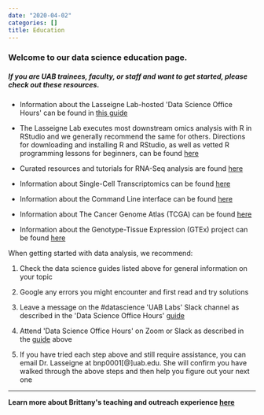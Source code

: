 ```yaml
---
date: "2020-04-02"
categories: []
title: Education
---
```


### Welcome to our data science education page. 
##### _If you are UAB trainees, faculty, or staff and want to get started, please check out these resources._
<ul>
<li><p>Information about the Lasseigne Lab-hosted 'Data Science Office Hours' can be found in <a href="https://docs.google.com/document/d/174JsfrSy2XVpeCmQtDJKOXHMqT3XzyEHrN5qXWFPiJs/edit?usp=sharing" target="_blank">this guide</a><p></li>
<li><p>The Lasseigne Lab executes most downstream omics analysis with R in RStudio and we generally recommend the same for others. Directions for downloading and installing R and RStudio, as well as vetted R programming lessons for beginners, can be found <a href="/education/education_resources/rmasterguide.html" target="_blank">here</a></p></li>
<li><p>Curated resources and tutorials for RNA-Seq analysis are found <a href="/education/education_resources/rnaseqguide.html" target="_blank">here</a></p></li>
<li><p>Information about Single-Cell Transcriptomics can be found <a href="/education/education_resources/singlecellguide.html" target="_blank">here</a></p></li>
<li><p>Information about the Command Line interface can be found <a href="/education/education_resources/commandlineguide.html" target="_blank">here</a></p></li>
<li><p>Information about The Cancer Genome Atlas (TCGA) can be found <a href="/education/education_resources/tcgaguide.html" target="_blank">here</a></p></li>
<li><p>Information about the Genotype-Tissue Expression (GTEx) project can be found <a href="/education/education_resources/gtexguide.html" target="_blank">here</a></p></li>
</ul>
When getting started with data analysis, we recommend:
<ol>
<li><p>Check the data science guides listed above for general information on your topic</p></li>
<li><p>Google any errors you might encounter and first read and try solutions</p></li>
<li><p>Leave a message on the #datascience 'UAB Labs' Slack channel as described in the 'Data Science Office Hours' <a href="https://docs.google.com/document/d/174JsfrSy2XVpeCmQtDJKOXHMqT3XzyEHrN5qXWFPiJs/edit?usp=sharing" target="_blank">guide</a></p></li>
<li><p>Attend 'Data Science Office Hours' on Zoom or Slack as described in the <a href="https://docs.google.com/document/d/174JsfrSy2XVpeCmQtDJKOXHMqT3XzyEHrN5qXWFPiJs/edit?usp=sharing" target="_blank">guide</a> above</p></li>
<li><p>If you have tried each step above and still require assistance, you can email Dr. Lasseigne at bnp0001[@]uab.edu. She will confirm you have walked through the above steps and then help you figure out your next one</p></li>
</ol>

---

**Learn more about Brittany's teaching and outreach experience <a href="/brittany-education/index.html">here</a>**
